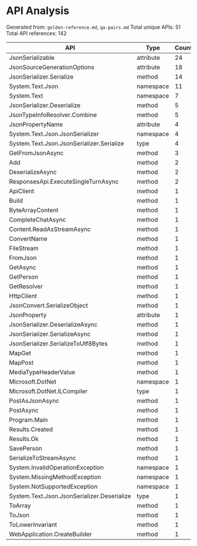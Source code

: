 # API Analysis

Generated from: `golden-reference.md`, `qa-pairs.md`
Total unique APIs: 51
Total API references: 142

| API | Type | Count |
|-----|------|-------|
| JsonSerializable | attribute | 24 |
| JsonSourceGenerationOptions | attribute | 18 |
| JsonSerializer.Serialize | method | 14 |
| System.Text.Json | namespace | 11 |
| System.Text | namespace | 7 |
| JsonSerializer.Deserialize | method | 5 |
| JsonTypeInfoResolver.Combine | method | 5 |
| JsonPropertyName | attribute | 4 |
| System.Text.Json.JsonSerializer | namespace | 4 |
| System.Text.Json.JsonSerializer.Serialize | type | 4 |
| GetFromJsonAsync | method | 3 |
| Add | method | 2 |
| DeserializeAsync | method | 2 |
| ResponsesApi.ExecuteSingleTurnAsync | method | 2 |
| ApiClient | method | 1 |
| Build | method | 1 |
| ByteArrayContent | method | 1 |
| CompleteChatAsync | method | 1 |
| Content.ReadAsStreamAsync | method | 1 |
| ConvertName | method | 1 |
| FileStream | method | 1 |
| FromJson | method | 1 |
| GetAsync | method | 1 |
| GetPerson | method | 1 |
| GetResolver | method | 1 |
| HttpClient | method | 1 |
| JsonConvert.SerializeObject | method | 1 |
| JsonProperty | attribute | 1 |
| JsonSerializer.DeserializeAsync | method | 1 |
| JsonSerializer.SerializeAsync | method | 1 |
| JsonSerializer.SerializeToUtf8Bytes | method | 1 |
| MapGet | method | 1 |
| MapPost | method | 1 |
| MediaTypeHeaderValue | method | 1 |
| Microsoft.DotNet | namespace | 1 |
| Microsoft.DotNet.ILCompiler | type | 1 |
| PostAsJsonAsync | method | 1 |
| PostAsync | method | 1 |
| Program.Main | method | 1 |
| Results.Created | method | 1 |
| Results.Ok | method | 1 |
| SavePerson | method | 1 |
| SerializeToStreamAsync | method | 1 |
| System.InvalidOperationException | namespace | 1 |
| System.MissingMethodException | namespace | 1 |
| System.NotSupportedException | namespace | 1 |
| System.Text.Json.JsonSerializer.Deserialize | type | 1 |
| ToArray | method | 1 |
| ToJson | method | 1 |
| ToLowerInvariant | method | 1 |
| WebApplication.CreateBuilder | method | 1 |
